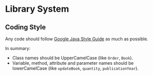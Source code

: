 # Library System

## Coding Style

Any code should follow [Google Java Style Guide](https://google.github.io/styleguide/javaguide.html) as much as possible.

In summary:
- Class names should be UpperCamelCase (like `Order`, `Book`).
- Variable, method, attribute and parameter names should be lowerCamelCase (like `updateBook`, `quantity`, `publicationYear`).
